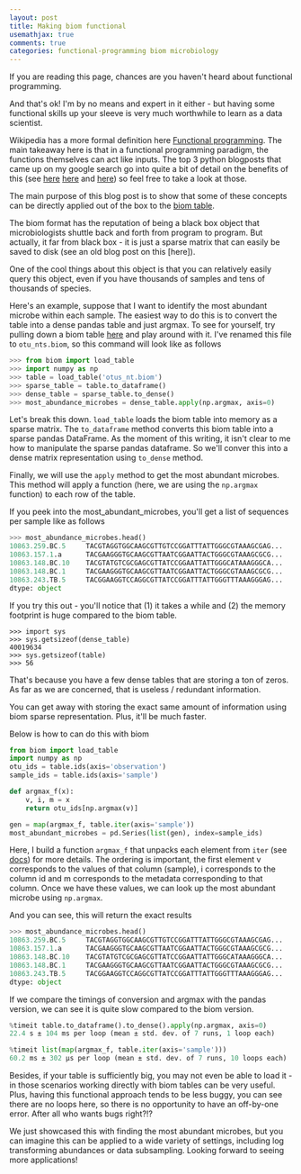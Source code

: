 ```yaml
---
layout: post
title: Making biom functional
usemathjax: true
comments: true
categories: functional-programming biom microbiology
---
```


If you are reading this page, chances are you haven't heard about functional programming.

And that's ok! I'm by no means and expert in it either - but having some functional skills up your sleeve is very much worthwhile to learn as a data scientist.

Wikipedia has a more formal definition here [Functional programming](https://en.wikipedia.org/wiki/Functional_programming).  The main takeaway here is that in a functional programming paradigm, the functions themselves can act like inputs.  The top 3 python blogposts that came up on my google search go into quite a bit of detail on the benefits of this (see [here](https://maryrosecook.com/blog/post/a-practical-introduction-to-functional-programming) [here](https://www.dataquest.io/blog/introduction-functional-programming-python/) and [here](https://kite.com/blog/python/functional-programming/)) so feel free to take a look at those.

The main purpose of this blog post is to show that some of these concepts can be directly applied out of the box to the [biom table](https://www.ncbi.nlm.nih.gov/pubmed/23587224).

The biom format has the reputation of being a black box object that microbiologists shuttle back and forth from program to program.  But actually, it far from black box - it is just a sparse matrix that can easily be saved to disk (see an old blog post on this [here]).

One of the cool things about this object is that you can relatively easily query this object, even if you have thousands of samples and tens of thousands of species.

Here's an example, suppose that I want to identify the most abundant microbe within each sample.
The easiest way to do this is to convert the table into a dense pandas table and just argmax.
To see for yourself, try pulling down a biom table [here](https://qiita.ucsd.edu/study/description/10863) and play around with it.  I've renamed this file to `otu_nts.biom`, so this command will look like as follows

```python
>>> from biom import load_table
>>> import numpy as np
>>> table = load_table('otus_nt.biom')
>>> sparse_table = table.to_dataframe()
>>> dense_table = sparse_table.to_dense()
>>> most_abundance_microbes = dense_table.apply(np.argmax, axis=0)
```

Let's break this down. `load_table` loads the biom table into memory as a sparse matrix.
The `to_dataframe` method converts this biom table into a sparse pandas DataFrame.
As the moment of this writing, it isn't clear to me how to manipulate the sparse pandas dataframe.
So we'll conver this into a dense matrix representation using `to_dense` method.

Finally, we will use the `apply` method to get the most abundant microbes.
This method will apply a function (here, we are using the `np.argmax` function) to each row of the table.

If you peek into the most_abundant_microbes, you'll get a list of sequences per sample like as follows
```python
>>> most_abundance_microbes.head()
10863.259.BC.5     TACGTAGGTGGCAAGCGTTGTCCGGATTTATTGGGCGTAAAGCGAG...
10863.157.1.a      TACGAAGGGTGCAAGCGTTAATCGGAATTACTGGGCGTAAAGCGCG...
10863.148.BC.10    TACGTATGTCGCGAGCGTTATCCGGAATTATTGGGCATAAAGGGCA...
10863.148.BC.1     TACGAAGGGTGCAAGCGTTAATCGGAATTACTGGGCGTAAAGCGCG...
10863.243.TB.5     TACGGAAGGTCCAGGCGTTATCCGGATTTATTGGGTTTAAAGGGAG...
dtype: object
```

If you try this out - you'll notice that (1) it takes a while and (2) the memory footprint is huge compared to the biom table.

```
>>> import sys
>>> sys.getsizeof(dense_table)
40019634
>>> sys.getsizeof(table)
>>> 56
```


That's because you have a few dense tables that are storing a ton of zeros.  As far as we are concerned,
that is useless / redundant information.

You can get away with storing the exact same amount of information using biom sparse representation.
Plus, it'll be much faster.

Below is how to can do this with biom

```python
from biom import load_table
import numpy as np
otu_ids = table.ids(axis='observation')
sample_ids = table.ids(axis='sample')

def argmax_f(x):
    v, i, m = x
    return otu_ids[np.argmax(v)]

gen = map(argmax_f, table.iter(axis='sample'))
most_abundant_microbes = pd.Series(list(gen), index=sample_ids)
```

Here, I build a function `argmax_f` that unpacks each element from `iter` (see [docs](http://biom-format.org/documentation/generated/biom.table.Table.iter.html#biom.table.Table.iter)) for more details.  The ordering is important, the first element v corresponds to the values of that column (sample), i corresponds to the column id and m corresponds to the metadata corresponding to that column.  Once we have these values, we can look up the most abundant microbe using `np.argmax`.

And you can see, this will return the exact results

```python
>>> most_abundance_microbes.head()
10863.259.BC.5     TACGTAGGTGGCAAGCGTTGTCCGGATTTATTGGGCGTAAAGCGAG...
10863.157.1.a      TACGAAGGGTGCAAGCGTTAATCGGAATTACTGGGCGTAAAGCGCG...
10863.148.BC.10    TACGTATGTCGCGAGCGTTATCCGGAATTATTGGGCATAAAGGGCA...
10863.148.BC.1     TACGAAGGGTGCAAGCGTTAATCGGAATTACTGGGCGTAAAGCGCG...
10863.243.TB.5     TACGGAAGGTCCAGGCGTTATCCGGATTTATTGGGTTTAAAGGGAG...
dtype: object
```

If we compare the timings of conversion and argmax with the pandas version, we can see it is quite slow compared to the biom version.
```python
%timeit table.to_dataframe().to_dense().apply(np.argmax, axis=0)
22.4 s ± 104 ms per loop (mean ± std. dev. of 7 runs, 1 loop each)
```

```python
%timeit list(map(argmax_f, table.iter(axis='sample')))
60.2 ms ± 302 µs per loop (mean ± std. dev. of 7 runs, 10 loops each)
```

Besides, if your table is sufficiently big, you may not even be able to load it - in those scenarios working directly with biom tables can be very useful. Plus, having this functional approach tends to be less buggy, you can see there are no loops here, so there is no opportunity to have an off-by-one error.  After all who wants bugs right?!?

We just showcased this with finding the most abundant microbes, but you can imagine this can be applied to a wide variety of settings, including log transforming abundances or data subsampling.  Looking forward to seeing more applications!